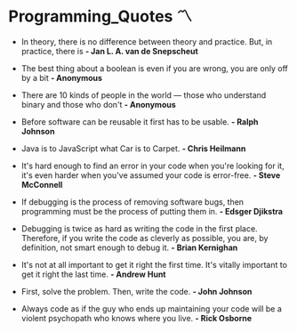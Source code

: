 # Programming_Quotes :part_alternation_mark:
- In theory, there is no difference between theory and practice. But, in practice, there is    **- Jan L. A. van de Snepscheut**
- The best thing about a boolean is even if you are wrong, you are only off by a bit           **- Anonymous**
- There are 10 kinds of people in the world — those who understand binary and those who don't  **- Anonymous**
- Before software can be reusable it first has to be usable.                                   **- Ralph Johnson**
- Java is to JavaScript what Car is to Carpet.                                                 **- Chris Heilmann**
- It's hard enough to find an error in your code when you're looking for it, it's even harder when you've assumed your code is error-free. **- Steve McConnell**
- If debugging is the process of removing software bugs, then programming must be the process of putting them in. **- Edsger Djikstra**
- Debugging is twice as hard as writing the code in the first place. Therefore, if you write the code as cleverly as possible, you are, by definition, not smart enough to debug it. **- Brian Kernighan**
- It's not at all important to get it right the first time. It's vitally important to get it right the last time. **- Andrew Hunt**
- First, solve the problem. Then, write the code. **- John Johnson**

- Always code as if the guy who ends up maintaining your code will be a violent psychopath who knows where you live. **- Rick Osborne**
